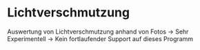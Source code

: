 # Lichtverschmutzung
Auswertung von Lichtverschmutzung anhand von Fotos
-> Sehr Experimentell
-> Kein fortlaufender Support auf dieses Programm
